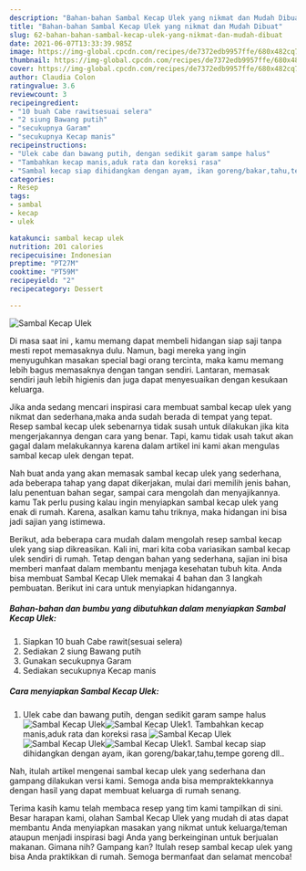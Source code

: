 ```yaml
---
description: "Bahan-bahan Sambal Kecap Ulek yang nikmat dan Mudah Dibuat"
title: "Bahan-bahan Sambal Kecap Ulek yang nikmat dan Mudah Dibuat"
slug: 62-bahan-bahan-sambal-kecap-ulek-yang-nikmat-dan-mudah-dibuat
date: 2021-06-07T13:33:39.985Z
image: https://img-global.cpcdn.com/recipes/de7372edb9957ffe/680x482cq70/sambal-kecap-ulek-foto-resep-utama.jpg
thumbnail: https://img-global.cpcdn.com/recipes/de7372edb9957ffe/680x482cq70/sambal-kecap-ulek-foto-resep-utama.jpg
cover: https://img-global.cpcdn.com/recipes/de7372edb9957ffe/680x482cq70/sambal-kecap-ulek-foto-resep-utama.jpg
author: Claudia Colon
ratingvalue: 3.6
reviewcount: 3
recipeingredient:
- "10 buah Cabe rawitsesuai selera"
- "2 siung Bawang putih"
- "secukupnya Garam"
- "secukupnya Kecap manis"
recipeinstructions:
- "Ulek cabe dan bawang putih, dengan sedikit garam sampe halus"
- "Tambahkan kecap manis,aduk rata dan koreksi rasa"
- "Sambal kecap siap dihidangkan dengan ayam, ikan goreng/bakar,tahu,tempe goreng dll.."
categories:
- Resep
tags:
- sambal
- kecap
- ulek

katakunci: sambal kecap ulek 
nutrition: 201 calories
recipecuisine: Indonesian
preptime: "PT27M"
cooktime: "PT59M"
recipeyield: "2"
recipecategory: Dessert

---
```



![Sambal Kecap Ulek](https://img-global.cpcdn.com/recipes/de7372edb9957ffe/680x482cq70/sambal-kecap-ulek-foto-resep-utama.jpg)

Di masa  saat ini , kamu memang dapat membeli hidangan siap saji tanpa mesti repot memasaknya dulu. Namun, bagi mereka yang ingin menyuguhkan masakan special bagi orang tercinta, maka kamu memang lebih bagus memasaknya dengan tangan sendiri. Lantaran, memasak sendiri jauh lebih higienis dan juga dapat menyesuaikan dengan kesukaan keluarga.

Jika anda sedang mencari inspirasi cara membuat sambal kecap ulek yang nikmat dan sederhana,maka anda sudah berada di tempat yang tepat. Resep sambal kecap ulek  sebenarnya tidak susah untuk dilakukan jika kita mengerjakannya dengan cara yang benar. Tapi, kamu tidak usah takut akan gagal dalam melakukannya 
karena dalam artikel ini kami akan mengulas sambal kecap ulek dengan tepat.  



Nah buat anda yang akan memasak sambal kecap ulek yang sederhana, ada beberapa tahap yang dapat dikerjakan, mulai dari memilih jenis bahan, lalu penentuan bahan segar, sampai cara mengolah dan menyajikannya. kamu Tak perlu pusing kalau ingin menyiapkan sambal kecap ulek yang enak di rumah. Karena, asalkan kamu  tahu triknya, maka hidangan ini bisa jadi sajian yang istimewa.

Berikut, ada beberapa cara mudah dalam mengolah resep sambal kecap ulek yang siap dikreasikan. Kali ini, mari kita coba variasikan sambal kecap ulek sendiri di rumah. Tetap dengan bahan yang sederhana, sajian ini bisa memberi manfaat dalam membantu menjaga kesehatan tubuh kita. Anda bisa membuat Sambal Kecap Ulek memakai 4 bahan dan 3 langkah pembuatan. Berikut ini cara untuk menyiapkan hidangannya.

<!--inarticleads1-->

##### Bahan-bahan dan bumbu yang dibutuhkan dalam menyiapkan Sambal Kecap Ulek:

1. Siapkan 10 buah Cabe rawit(sesuai selera)
1. Sediakan 2 siung Bawang putih
1. Gunakan secukupnya Garam
1. Sediakan secukupnya Kecap manis




<!--inarticleads2-->

##### Cara menyiapkan Sambal Kecap Ulek:

1. Ulek cabe dan bawang putih, dengan sedikit garam sampe halus
<img src="https://img-global.cpcdn.com/steps/3a5e3f62ee43ab23/160x128cq70/sambal-kecap-ulek-langkah-memasak-1-foto.jpg" alt="Sambal Kecap Ulek"><img src="https://img-global.cpcdn.com/steps/1448188581abfd9f/160x128cq70/sambal-kecap-ulek-langkah-memasak-1-foto.jpg" alt="Sambal Kecap Ulek">1. Tambahkan kecap manis,aduk rata dan koreksi rasa
<img src="https://img-global.cpcdn.com/steps/7bb13a472e4b13b8/160x128cq70/sambal-kecap-ulek-langkah-memasak-2-foto.jpg" alt="Sambal Kecap Ulek"><img src="https://img-global.cpcdn.com/steps/fb6cf72e3f240c4f/160x128cq70/sambal-kecap-ulek-langkah-memasak-2-foto.jpg" alt="Sambal Kecap Ulek"><img src="https://img-global.cpcdn.com/steps/32bd337cc9e213ce/160x128cq70/sambal-kecap-ulek-langkah-memasak-2-foto.jpg" alt="Sambal Kecap Ulek">1. Sambal kecap siap dihidangkan dengan ayam, ikan goreng/bakar,tahu,tempe goreng dll..




Nah, itulah artikel mengenai  sambal kecap ulek  yang sederhana dan gampang dilakukan versi kami. Semoga anda bisa mempraktekkannya dengan hasil yang dapat membuat keluarga di rumah senang. 

Terima kasih kamu telah membaca resep yang tim kami tampilkan di sini. Besar harapan kami, olahan  Sambal Kecap Ulek yang mudah di atas dapat membantu Anda menyiapkan masakan yang nikmat untuk keluarga/teman ataupun menjadi inspirasi bagi Anda yang berkeinginan untuk berjualan makanan. Gimana nih? Gampang kan? Itulah resep sambal kecap ulek yang bisa Anda praktikkan di rumah. Semoga bermanfaat dan selamat mencoba!

